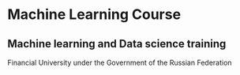 # Machine Learning Course
## Machine learning and Data science training
Financial University under the Government of the Russian Federation
